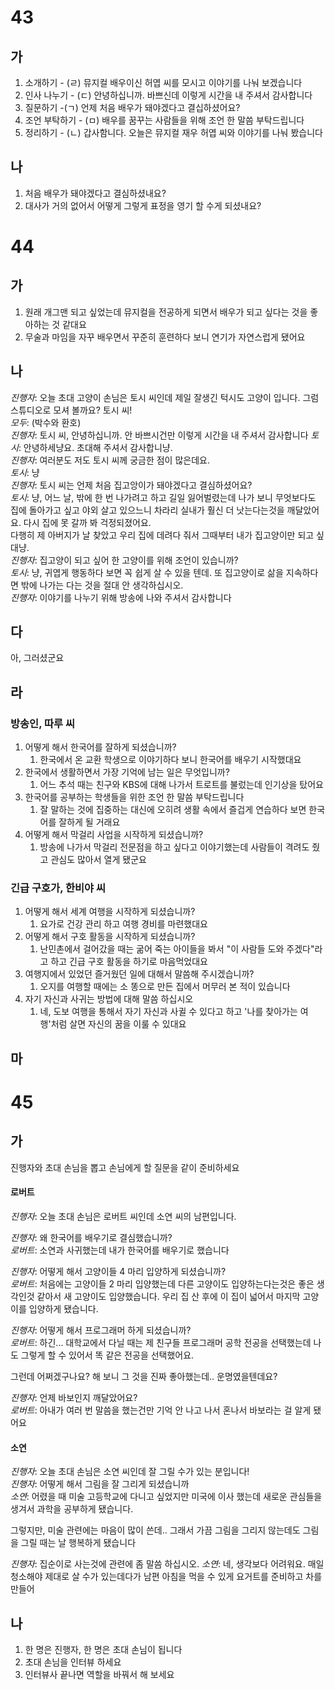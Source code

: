 # 43
## 가
1. 소개하기 - (ㄹ) 뮤지컬 배우이신 허엽 씨를 모시고 이야기를 나눠 보겠습니다
2. 인사 나누기 - (ㄷ) 안녕하십니까. 바쁘신데 이렇게 시간을 내 주셔서 감사합니다 
3. 질문하기 -(ㄱ) 언제 처음 배우가 돼야겠다고 결십하셨어요?
4. 조언 부탁하기 - (ㅁ) 배우를 꿈꾸는 사람들을 위해 조언 한 말씀 부탁드립니다
5. 정리하기 - (ㄴ)  갑사함니다. 오늘은 뮤지컬 재우 허엽 씨와 이야기를 나눠 봤습니다
## 나
1. 처음 배우가 돼야겠다고 결심하셨내요?
2. 대사가 거의 없어서 어떻게 그렇게 표정을 영기 할 수게 되셨내요?
# 44
## 가
1. 원래 개그맨 되고 싶었는데 뮤지컬을 전공하게 되면서 배우가 되고 싶다는 것을 좋아하는 것 같대요
2. 무술과 마임을 자꾸 배우면서 꾸준히 훈련하다 보니 연기가 자연스럽게 됐어요
## 나
*진행자*: 오늘 초대 고양이 손님은 토시 씨인데 제일 잘생긴 턱시도 고양이 입니다. 그럼 스튜디오로 모셔 볼까요? 토시 씨! <br>
*모두*: (박수와 환호)<br>
*진행자*: 토시 씨, 안녕하십니까. 안 바쁘시건만 이렇게 시간을 내 주셔서 감사합니다
*토시*: 안녕하세냥요. 초대해 주셔서 감사합니냥.<br>
*진행자*: 여러분도 저도 토시 씨께 궁금한 점이 많은데요.<br>
*토시*: 냥<br>
*진행자*: 토시 씨는 언제 처음 집고앙이가 돼야겠다고 결심하셨어요?<br>
*토시*: 냥, 어느 날, 밖에 한 번 나가려고 하고 길일 잃어벌렸는데 나가 보니 무엇보다도 집에 돌아가고 싶고 야외 살고 있으느니 차라리 실내가 훨신 더 낫는다는것을 깨달았어요. 다시 집에 못 갈까 봐 걱정되졌어요.<br>
다행히 제 아버지가 날 찾았고 우리 집에 데려다 줘서 그때부터 내가 집고양이만 되고 싶대냥.<br>
*진행자*: 집고양이 되고 싶어 한 고양이를 위해 조언이 있습니까?<br>
*토시*: 냥, 귀엽게 행동하다 보면 꼭 쉽게 살 수 있을 텐데. 또 집고양이로 삶을 지속하다면 밖에 나가는 다는 것을 절대 안 생각하십시오.<br>
*진행자*: 이야기를 나누기 위해 방송에 나와 주셔서 감사합니다
## 다
아, 그러셨군요
## 라
### 방송인, 따루 씨
1. 어떻게 해서 한국어를 잘하게 되셨습니까?
	1. 한국에서 온 교환 학생으로 이야기하다 보니 한국어를 배우기 시작했대요
2. 한국에서 생활하면서 가장 기억에 남는 일은 무엇입니까?
	1. 어느 추석 때는 친구와 KBS에 대해 나가서 트로트를 불렀는데 인기상을 탔어요
3. 한국어를 공부하는 학생들을 위한 조언 한 말씀 부탁드립니다
	1. 잘 말하는 것에 집중하는 대신에 오히려 생활 속에서 즐겁게 연습하다 보면 한국어를 잘하게 될 거래요
4. 어떻게 해서 막걸리 사업을 시작하게 되셨습니까?
	1. 방송에 나가서 막걸리 전문점을 하고 싶다고 이야기했는데 사람들이 격려도 줬고 관심도 많아서 열게 됐군요
### 긴급 구호가, 한비야 씨
1. 어떻게 해서 세계 여행을 시작하게 되셨습니까?
	1. 요가로 건강 관리 하고 여행 경비를 마련했대요
2. 어떻게 해서 구호 활동을 시작하게 되셨습니까?
	1. 난민촌에서 걸어갔을 때는 굶어 죽는 아이들을 봐서  "이 사람들 도와 주겠다"라고 하고 긴급 구호 활동을 하기로 마음먹었대요
3. 여행지에서 있었던 즐거웠던 일에 대해서 말씀해 주시겠습니까?
	1. 오지를 여행할 때에는 소 똥으로 만든 집에서 머무러 본 적이 있습니다
4. 자기 자신과 사귀는 방법에 대해 말씀 하십시오
	1. 네, 도보 여행을 통해서 자기 자신과 사귈 수 있다고 하고 '나를 찾아가는 여행'처럼 살면 자신의 꿈을 이룰 수 있대요
## 마
# 45
## 가
진행자와 초대 손님을 뽑고 손님에게 할 질문을 같이 준비하세요
#### 로버트
*진행자*: 오늘 초대 손님은 로버트 씨인데 소연 씨의 남편입니다.

*진행자*: 왜 한국어를 배우기로 결심했습니까?<br>
*로버트*: 소연과 사귀했는데 내가 한국어를 배우기로 했습니다

*진행자*: 어떻게 해서 고양이들 4 마리 입양하게 되셨습니까?<br>
*로버트*: 처음에는 고양이들 2 마리 입양했는데 다른 고양이도 입양하는다는것은 좋은 생각인것 같아서 새 고양이도 입양했습니다. 우리 집 산 후에 이 집이 넓어서 마지막 고양이를 입양하게 됐습니다.

*진행자*: 어떻게 해서 프로그래머 하게 되셨습니까?<br>
*로버트*: 하긴... 대학교에서 다닐 때는 제 친구들 프로그래머 공학 전공을 선택했는데 나도 그렇게 할 수 있어서 똑 같은 전공을 선택했어요. 

그런데 어쩌겠구나요? 해 보니 그 것을 진짜 좋아했는데.. 운명였을텐데요?

*진행자*: 언제 바보인지 깨달았어요?<br>
*로버트*: 아내가 여러 번  말씀을 했는건만 기억 안 나고 나서 혼나서 바보라는 걸 알게 됐어요

#### 소연
*진행자*: 오늘 초대 손님은 소연 씨인데 잘 그릴 수가 있는 분입니다! <br>
*진행자*: 어떻게 해서 그림을 잘 그리게 되셨습니까<br>
*소연*: 어렸을 때 미술 고등학교에 다니고 싶었지만 미국에 이사 했는데 새로운 관심들을 생겨서 과학을 공부하게 됐습니다.

그렇지만, 미술 관련에는 마음이 많이 쓴데.. 그래서 가끔 그림을 그리지 않는데도 그림을 그릴 때는 날 행복하게 됐습니다

*진행자*: 집순이로 사는것에 관련에 좀 말씀 하십시오.
*소연*: 네, 생각보다 어려워요. 매일 청소해야  제대로 살 수가 있는데다가 남편 아침을 먹을 수 있게 요거트를 준비하고 차를 만들어
## 나
1. 한 명은 진행자, 한 명은 초대 손님이 됩니다
2. 초대 손님을 인터뷰 하세요
3. 인터뷰사 끝나면 역할을 바꿔서 해 보세요


